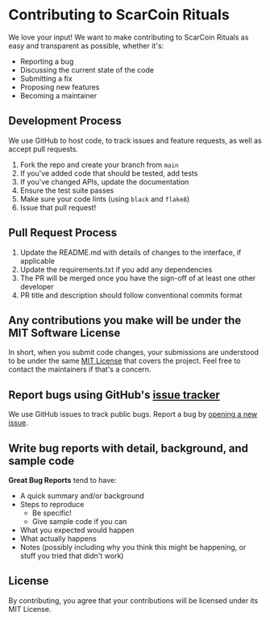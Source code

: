 # Contributing to ScarCoin Rituals

We love your input! We want to make contributing to ScarCoin Rituals as easy and transparent as possible, whether it's:

- Reporting a bug
- Discussing the current state of the code
- Submitting a fix
- Proposing new features
- Becoming a maintainer

## Development Process

We use GitHub to host code, to track issues and feature requests, as well as accept pull requests.

1. Fork the repo and create your branch from `main`
2. If you've added code that should be tested, add tests
3. If you've changed APIs, update the documentation
4. Ensure the test suite passes
5. Make sure your code lints (using `black` and `flake8`)
6. Issue that pull request!

## Pull Request Process

1. Update the README.md with details of changes to the interface, if applicable
2. Update the requirements.txt if you add any dependencies
3. The PR will be merged once you have the sign-off of at least one other developer
4. PR title and description should follow conventional commits format

## Any contributions you make will be under the MIT Software License

In short, when you submit code changes, your submissions are understood to be under the same [MIT License](http://choosealicense.com/licenses/mit/) that covers the project. Feel free to contact the maintainers if that's a concern.

## Report bugs using GitHub's [issue tracker](https://github.com/ZoaGrad/scarcoin-rituals/issues)

We use GitHub issues to track public bugs. Report a bug by [opening a new issue](https://github.com/ZoaGrad/scarcoin-rituals/issues/new).

## Write bug reports with detail, background, and sample code

**Great Bug Reports** tend to have:

- A quick summary and/or background
- Steps to reproduce
  - Be specific!
  - Give sample code if you can
- What you expected would happen
- What actually happens
- Notes (possibly including why you think this might be happening, or stuff you tried that didn't work)

## License

By contributing, you agree that your contributions will be licensed under its MIT License.